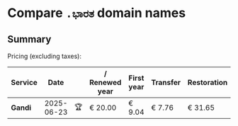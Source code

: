 # Compare `.ಭಾರತ` domain names

## Summary

Pricing (excluding taxes):

| Service | Date |  | / Renewed year | First year | Transfer | Restoration |
|--|--|--|--|--|--|--|
| **Gandi** | 2025-06-23 | 🏆 | € 20.00 | € 9.04 | € 7.76 | € 31.65 |
